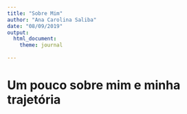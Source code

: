 ```yaml
---
title: "Sobre Mim"
author: "Ana Carolina Saliba"
date: "08/09/2019"
output: 
  html_document:
    theme: journal
  
---
```


# Um pouco sobre mim e minha trajetória
<p style= "text-aling: justify;">








